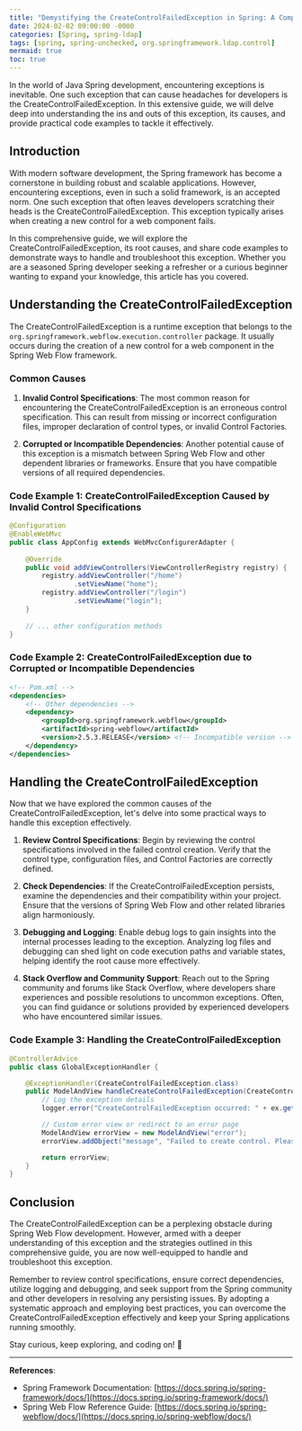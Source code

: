 ```yaml
---
title: "Demystifying the CreateControlFailedException in Spring: A Comprehensive Guide"
date: 2024-02-02 09:00:00 -0000
categories: [Spring, spring-ldap]
tags: [spring, spring-unchecked, org.springframework.ldap.control]
mermaid: true
toc: true
---
```



In the world of Java Spring development, encountering exceptions is inevitable. One such exception that can cause headaches for developers is the CreateControlFailedException. In this extensive guide, we will delve deep into understanding the ins and outs of this exception, its causes, and provide practical code examples to tackle it effectively. 
## Introduction

With modern software development, the Spring framework has become a cornerstone in building robust and scalable applications. However, encountering exceptions, even in such a solid framework, is an accepted norm. One such exception that often leaves developers scratching their heads is the CreateControlFailedException. This exception typically arises when creating a new control for a web component fails.

In this comprehensive guide, we will explore the CreateControlFailedException, its root causes, and share code examples to demonstrate ways to handle and troubleshoot this exception. Whether you are a seasoned Spring developer seeking a refresher or a curious beginner wanting to expand your knowledge, this article has you covered.

## Understanding the CreateControlFailedException

The CreateControlFailedException is a runtime exception that belongs to the `org.springframework.webflow.execution.controller` package. It usually occurs during the creation of a new control for a web component in the Spring Web Flow framework. 

### Common Causes

1. **Invalid Control Specifications**: The most common reason for encountering the CreateControlFailedException is an erroneous control specification. This can result from missing or incorrect configuration files, improper declaration of control types, or invalid Control Factories.

2. **Corrupted or Incompatible Dependencies**: Another potential cause of this exception is a mismatch between Spring Web Flow and other dependent libraries or frameworks. Ensure that you have compatible versions of all required dependencies.

### Code Example 1: CreateControlFailedException Caused by Invalid Control Specifications

```java
@Configuration
@EnableWebMvc
public class AppConfig extends WebMvcConfigurerAdapter {
    
    @Override
    public void addViewControllers(ViewControllerRegistry registry) {
        registry.addViewController("/home")
                .setViewName("home");
        registry.addViewController("/login")
                .setViewName("login");
    }
    
    // ... other configuration methods
}
```

### Code Example 2: CreateControlFailedException due to Corrupted or Incompatible Dependencies

```xml
<!-- Pom.xml -->
<dependencies>
    <!-- Other dependencies -->
    <dependency>
        <groupId>org.springframework.webflow</groupId>
        <artifactId>spring-webflow</artifactId>
        <version>2.5.3.RELEASE</version> <!-- Incompatible version -->
    </dependency>
</dependencies>
```

## Handling the CreateControlFailedException

Now that we have explored the common causes of the CreateControlFailedException, let's delve into some practical ways to handle this exception effectively.

1. **Review Control Specifications**: Begin by reviewing the control specifications involved in the failed control creation. Verify that the control type, configuration files, and Control Factories are correctly defined.

2. **Check Dependencies**: If the CreateControlFailedException persists, examine the dependencies and their compatibility within your project. Ensure that the versions of Spring Web Flow and other related libraries align harmoniously.

3. **Debugging and Logging**: Enable debug logs to gain insights into the internal processes leading to the exception. Analyzing log files and debugging can shed light on code execution paths and variable states, helping identify the root cause more effectively.

4. **Stack Overflow and Community Support**: Reach out to the Spring community and forums like Stack Overflow, where developers share experiences and possible resolutions to uncommon exceptions. Often, you can find guidance or solutions provided by experienced developers who have encountered similar issues.

### Code Example 3: Handling the CreateControlFailedException

```java
@ControllerAdvice
public class GlobalExceptionHandler {

    @ExceptionHandler(CreateControlFailedException.class)
    public ModelAndView handleCreateControlFailedException(CreateControlFailedException ex) {
        // Log the exception details
        logger.error("CreateControlFailedException occurred: " + ex.getMessage());

        // Custom error view or redirect to an error page
        ModelAndView errorView = new ModelAndView("error");
        errorView.addObject("message", "Failed to create control. Please try again later.");

        return errorView;
    }
}
```

## Conclusion

The CreateControlFailedException can be a perplexing obstacle during Spring Web Flow development. However, armed with a deeper understanding of this exception and the strategies outlined in this comprehensive guide, you are now well-equipped to handle and troubleshoot this exception.

Remember to review control specifications, ensure correct dependencies, utilize logging and debugging, and seek support from the Spring community and other developers in resolving any persisting issues. By adopting a systematic approach and employing best practices, you can overcome the CreateControlFailedException effectively and keep your Spring applications running smoothly.

Stay curious, keep exploring, and coding on! 🚀

---

**References**:
- Spring Framework Documentation: [https://docs.spring.io/spring-framework/docs/](https://docs.spring.io/spring-framework/docs/)
- Spring Web Flow Reference Guide: [https://docs.spring.io/spring-webflow/docs/](https://docs.spring.io/spring-webflow/docs/)
